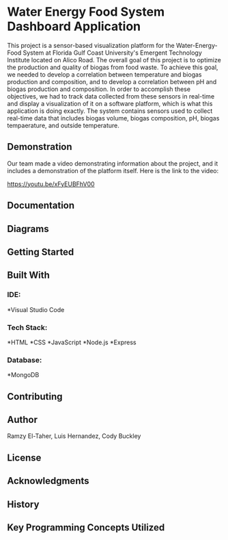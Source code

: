 # Water Energy Food System Dashboard Application

This project is a sensor-based visualization platform for the Water-Energy-Food System at Florida Gulf Coast University's Emergent Technology Institute located on Alico Road. The overall goal of this project is to optimize the production and quality of biogas from food waste. To achieve this goal, we needed to develop a correlation between temperature and biogas production and composition, and to develop a correlation between pH and biogas production and composition. In order to accomplish these objectives, we had to track data collected from these sensors in real-time and display a visualization of it on a software platform, which is what this application is doing exactly. The system contains sensors used to collect real-time data that includes biogas volume, biogas composition, pH, biogas tempaerature, and outside temperature.

## Demonstration

Our team made a video demonstrating information about the project, and it includes a demonstration of the platform itself. Here is the link to the video:

https://youtu.be/xFyEUBFhV00

## Documentation


## Diagrams


## Getting Started


## Built With

### IDE: 
*Visual Studio Code

### Tech Stack:
*HTML
*CSS
*JavaScript
*Node.js
*Express

### Database:
*MongoDB

## Contributing


## Author

Ramzy El-Taher, Luis Hernandez, Cody Buckley

## License


## Acknowledgments


## History


## Key Programming Concepts Utilized

